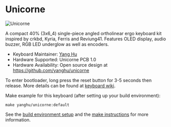 # Unicorne

![Unicorne](https://imgur.com/g1nN3b4.jpg)

A compact 40% (3x6\_4) single-piece angled ortholinear ergo keyboard kit
inspired by crkbd, Kyria, Ferris and Reviung41. Features OLED display, audio
buzzer, RGB LED underglow as well as encoders.

* Keyboard Maintainer: [Yang Hu](https://github.com/yanghu) 
* Hardware Supported: Unicorne PCB 1.0 
* Hardware Availability: Open source design at
https://github.com/yanghu/unicorne

To enter bootloader, long press the reset button for 3-5 seconds then release.
More details can be found at [keyboard
wiki](https://github.com/yanghu/unicorne/wiki/Build-guide#testing-the-board). 

Make example for this keyboard (after setting up your build environment):

    make yanghu/unicorne:default


See the [build environment
setup](https://docs.qmk.fm/#/getting_started_build_tools) and the [make
instructions](https://docs.qmk.fm/#/getting_started_make_guide) for more
information. 

